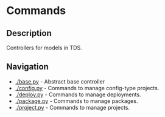# Commands
## Description
Controllers for models in TDS.

## Navigation
* [./base.py](./base.py) -
Abstract base controller
* [./config.py](./deploy.py) -
Commands to manage config-type projects.
* [./deploy.py](./deploy.py) -
Commands to manage deployments.
* [./package.py](./package.py) -
Commands to manage packages.
* [./project.py](./project.py) -
Commands to manage projects.

